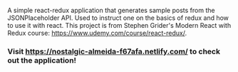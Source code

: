 A simple react-redux application that generates sample posts from the JSONPlaceholder API. Used to instruct one on the basics of redux and how to use it with react. This project is from Stephen Grider's Modern React with Redux course: https://www.udemy.com/course/react-redux/.
### Visit https://nostalgic-almeida-f67afa.netlify.com/ to check out the application!
